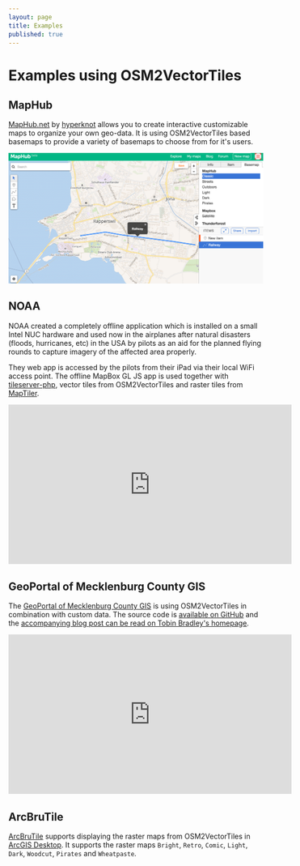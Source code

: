 ```yaml
---
layout: page
title: Examples
published: true
---
```


# Examples using OSM2VectorTiles

## MapHub

[MapHub.net](https://maphub.net/) by [hyperknot](https://hyperknot.com/)
allows you to create interactive customizable maps
to organize your own geo-data. It is using OSM2VectorTiles based basemaps to provide
a variety of basemaps to choose from for it's users.

[![MapHub.net basemaps](/media/maphub.png)](https://maphub.net/)

## NOAA

NOAA created a completely offline application which is installed on a small Intel NUC hardware and used now in the airplanes after natural disasters (floods, hurricanes, etc) in the USA by pilots as an aid for the planned flying rounds to capture imagery of the affected area properly.

They web app is accessed by the pilots from their iPad via their local WiFi access point.
The offline MapBox GL JS app is used together with [tileserver-php](https://github.com/klokantech/tileserver-php), vector tiles from OSM2VectorTiles and raster tiles from [MapTiler](https://www.maptiler.com/).

<iframe width="560" height="315" src="https://www.youtube.com/embed/t8AXu0Fev0Q" frameborder="0" allowfullscreen></iframe>

## GeoPortal of Mecklenburg County GIS

The [GeoPortal of Mecklenburg County GIS](http://mcmap.org/geoportal/) is using OSM2VectorTiles in combination
with custom data. The source code is [available on GitHub](https://github.com/tobinbradley/Mecklenburg-County-GeoPortal) and the [accompanying blog post can be read
on Tobin Bradley's homepage](http://fuzzytolerance.info/blog/2016/03/21/GeoPortal-migrated-to-Mapbox-GL-JS/).

<iframe width="560" height="315" src="https://www.youtube.com/embed/DtEIu-h2FQo" frameborder="0" allowfullscreen></iframe>

## ArcBruTile

[ArcBruTile](https://arcbrutile.codeplex.com/) supports displaying the raster maps from OSM2VectorTiles
in [ArcGIS Desktop](http://www.esri.com/software/arcgis/arcgis-for-desktop).
It supports the raster maps `Bright`, `Retro`, `Comic`, `Light`, `Dark`, `Woodcut`, `Pirates` and `Wheatpaste`.

